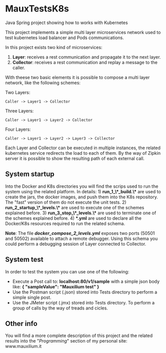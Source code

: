 # MauxTestsK8s
Java Spring project showing how to works with Kubernetes

This project implements a simple multi layer microservices network used to test kubernetes load balancer and Pods communications.

In this project exists two kind of microservices:
1) <b>Layer</b>: receives a rest communication and propagate it to the next layer.
2) <b>Collector</b>: receives a rest communication and replay a message to the caller.

With theese two basic elements it is possible to compose a multi layer network, like the following schemes:

Two Layers:

    Caller -> Layer1 -> Collector

Three Layers:

    Caller -> Layer1 -> Layer2 -> Collector

Four Layers:

    Caller -> Layer1 -> Layer2 -> Layer3 -> Collector

Each Layer and Collector can be executed in multiple instances, the related kubernetes service redirects the load to each of them.
By the way of Zipkin server it is possible to show the resulting path of each external call.

<h2>System startup</h2>
Into the Docker and K8s directories you will find the scrips used to run the system using the related platform.
In details:
1) <b>run_1_\*_build.\*</b> are used to create the jars, the docker images, and push them into the K8s repository. The "fast" version of them do not execute the unit tests.
2) <b>run_2_startup_\*_levels.\*</b> are used to execute one of the schemes explained before.
3) <b>run_3_stop_\*_levels.\*</b> are used to terminate one of the schemes explained before.
4) <b>*.yml</b> are used to declare all the Docker/K8s resources required to run the related schema.

<b>Note</b>:
The file <b><i>docker_compose_2_levels.yml</i></b> exposes two ports (50501 and 50502) available to attach a remote debugger. Using this schema you could perform a debugging session of  Layer connected to Collector.


<h2>System test</h2>
In order to test the system you can use one of the following:

* Execute a Post call to: <b>localhost:80/v1/sample</b>
with a simple json body like: <b>{ "sampleValue": "Mauxilium test" }</b>
* Use the Postman script (.json) stored into Tests directory to perform a simple single post.
* Use the JMeter script (.jmx) stored into Tests directory. To perform a group of calls by the way of treads and cicles. 



<h2>Other info</h2>
You will find a more complete description of this project and the related results into the "<i>Programming</i>" section of my personal site:
www.mauxilium.it
